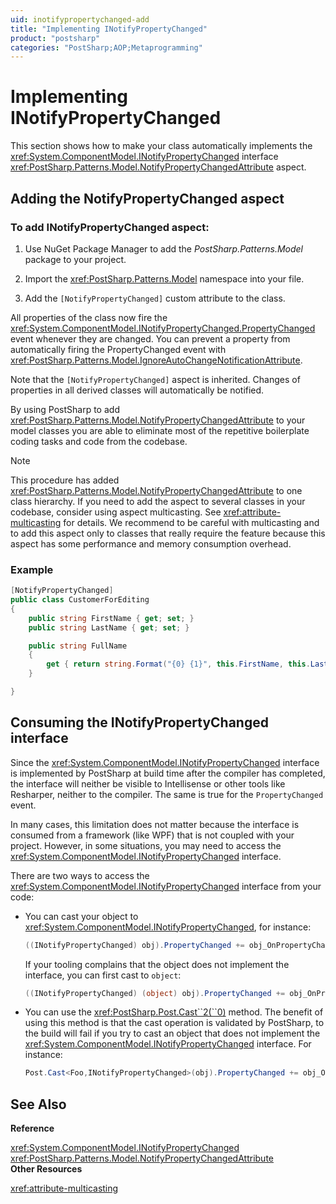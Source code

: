 ```yaml
---
uid: inotifypropertychanged-add
title: "Implementing INotifyPropertyChanged"
product: "postsharp"
categories: "PostSharp;AOP;Metaprogramming"
---
```

# Implementing INotifyPropertyChanged

This section shows how to make your class automatically implements the <xref:System.ComponentModel.INotifyPropertyChanged> interface <xref:PostSharp.Patterns.Model.NotifyPropertyChangedAttribute> aspect. 


## Adding the NotifyPropertyChanged aspect


### To add INotifyPropertyChanged aspect:

1. Use NuGet Package Manager to add the *PostSharp.Patterns.Model* package to your project. 


2. Import the <xref:PostSharp.Patterns.Model> namespace into your file. 


3. Add the `[NotifyPropertyChanged]` custom attribute to the class. 


All properties of the class now fire the <xref:System.ComponentModel.INotifyPropertyChanged.PropertyChanged> event whenever they are changed. You can prevent a property from automatically firing the PropertyChanged event with <xref:PostSharp.Patterns.Model.IgnoreAutoChangeNotificationAttribute>. 

Note that the `[NotifyPropertyChanged]` aspect is inherited. Changes of properties in all derived classes will automatically be notified. 

By using PostSharp to add <xref:PostSharp.Patterns.Model.NotifyPropertyChangedAttribute> to your model classes you are able to eliminate most of the repetitive boilerplate coding tasks and code from the codebase. 

> [!NOTE]
> This procedure has added <xref:PostSharp.Patterns.Model.NotifyPropertyChangedAttribute> to one class hierarchy. If you need to add the aspect to several classes in your codebase, consider using aspect multicasting. See <xref:attribute-multicasting> for details. We recommend to be careful with multicasting and to add this aspect only to classes that really require the feature because this aspect has some performance and memory consumption overhead. 


### Example

```csharp
[NotifyPropertyChanged] 
public class CustomerForEditing 
{ 
    public string FirstName { get; set; } 
    public string LastName { get; set; } 

    public string FullName  
    {  
        get { return string.Format("{0} {1}", this.FirstName, this.LastName); }  
    } 

}
```


## Consuming the INotifyPropertyChanged interface

Since the <xref:System.ComponentModel.INotifyPropertyChanged> interface is implemented by PostSharp at build time after the compiler has completed, the interface will neither be visible to Intellisense or other tools like Resharper, neither to the compiler. The same is true for the `PropertyChanged` event. 

In many cases, this limitation does not matter because the interface is consumed from a framework (like WPF) that is not coupled with your project. However, in some situations, you may need to access the <xref:System.ComponentModel.INotifyPropertyChanged> interface. 

There are two ways to access the <xref:System.ComponentModel.INotifyPropertyChanged> interface from your code: 

* You can cast your object to <xref:System.ComponentModel.INotifyPropertyChanged>, for instance: 
    ```csharp
    ((INotifyPropertyChanged) obj).PropertyChanged += obj_OnPropertyChanged;
    ```

    If your tooling complains that the object does not implement the interface, you can first cast to `object`: 
    ```csharp
    ((INotifyPropertyChanged) (object) obj).PropertyChanged += obj_OnPropertyChanged;
    ```


* You can use the <xref:PostSharp.Post.Cast``2(``0)> method. The benefit of using this method is that the cast operation is validated by PostSharp, to the build will fail if you try to cast an object that does not implement the <xref:System.ComponentModel.INotifyPropertyChanged> interface. For instance: 
    ```csharp
    Post.Cast<Foo,INotifyPropertyChanged>(obj).PropertyChanged += obj_OnPropertyChanged;
    ```


## See Also

**Reference**

<xref:System.ComponentModel.INotifyPropertyChanged>
<br><xref:PostSharp.Patterns.Model.NotifyPropertyChangedAttribute>
<br>**Other Resources**

<xref:attribute-multicasting>
<br>